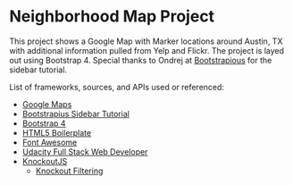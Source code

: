 # Neighborhood Map Project

This project shows a Google Map with Marker locations around Austin, TX with additional information pulled from Yelp and Flickr. The project is layed out using Bootstrap 4. Special thanks to Ondrej at [Bootstrapious](https://bootstrapious.com/p/bootstrap-sidebar) for the sidebar tutorial.

List of frameworks, sources, and APIs used or referenced:

- [Google Maps](https://developers.google.com/maps/documentation/javascript/tutorial)
- [Bootstrapius Sidebar Tutorial](https://bootstrapious.com/p/bootstrap-sidebar)
- [Bootstrap 4](https://github.com/twbs/bootstrap/)
- [HTML5 Boilerplate](https://github.com/h5bp/html5-boilerplate)
- [Font Awesome](http://fontawesome.io/)
- [Udacity Full Stack Web Developer](https://www.udacity.com/course/full-stack-web-developer-nanodegree--nd004)
- [KnockoutJS](http://knockoutjs.com/index.html)
    - [Knockout Filtering](https://jsfiddle.net/pkysylevych/tfAJy/)
